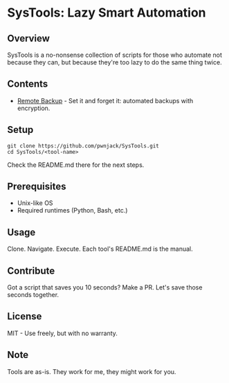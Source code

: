 # SysTools: Lazy Smart Automation

## Overview

SysTools is a no-nonsense collection of scripts for those who automate not because they can, but because they're too lazy to do the same thing twice.

## Contents

- [Remote Backup](./remote-backup/README.md) - Set it and forget it: automated backups with encryption.

## Setup

    git clone https://github.com/pwnjack/SysTools.git
    cd SysTools/<tool-name>

Check the README.md there for the next steps.

## Prerequisites

- Unix-like OS
- Required runtimes (Python, Bash, etc.)

## Usage

Clone. Navigate. Execute. Each tool's README.md is the manual.

## Contribute

Got a script that saves you 10 seconds? Make a PR. Let's save those seconds together.

## License

MIT - Use freely, but with no warranty.

## Note

Tools are as-is. They work for me, they might work for you.